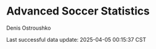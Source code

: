 # Advanced Soccer Statistics
Denis Ostroushko

<!-- gfm -->

Last successful data update: 2025-04-05 00:15:37 CST
